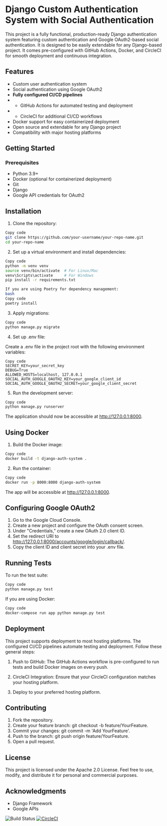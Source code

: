 # Django Custom Authentication System with Social Authentication  
This project is a fully functional, production-ready Django authentication system featuring custom authentication and Google OAuth2-based social authentication. It is designed to be easily extendable for any Django-based project. It comes pre-configured with GitHub Actions, Docker, and CircleCI for smooth deployment and continuous integration.

## Features
- Custom user authentication system
- Social authentication using Google OAuth2
- **Fully configured CI/CD pipelines**
- - GitHub Actions for automated testing and deployment
- - CircleCI for additional CI/CD workflows
- Docker support for easy containerized deployment
- Open source and extendable for any Django project
- Compatibility with major hosting platforms
## Getting Started
### Prerequisites
- Python 3.9+
- Docker (optional for containerized deployment)
- Git
- Django
- Google API credentials for OAuth2
## Installation
1. Clone the repository:

```bash
Copy code
git clone https://github.com/your-username/your-repo-name.git
cd your-repo-name
```
2. Set up a virtual environment and install dependencies:

```bash
Copy code
python -m venv venv
source venv/bin/activate  # For Linux/Mac
venv\Scripts\activate     # For Windows
pip install -r requirements.txt

If you are using Poetry for dependency management:
bash
Copy code
poetry install
```
3. Apply migrations:

```bash
Copy code
python manage.py migrate
```
4. Set up .env file:

Create a .env file in the project root with the following environment variables:

```env
Copy code
SECRET_KEY=your_secret_key
DEBUG=True
ALLOWED_HOSTS=localhost, 127.0.0.1
SOCIAL_AUTH_GOOGLE_OAUTH2_KEY=your_google_client_id
SOCIAL_AUTH_GOOGLE_OAUTH2_SECRET=your_google_client_secret
```
5. Run the development server:

```bash
Copy code
python manage.py runserver
```
The application should now be accessible at http://127.0.0.1:8000.

## Using Docker
1. Build the Docker image:

```bash
Copy code
docker build -t django-auth-system .
```
2. Run the container:

```bash
Copy code
docker run -p 8000:8000 django-auth-system
```
The app will be accessible at http://127.0.0.1:8000.

## Configuring Google OAuth2
1. Go to the Google Cloud Console.
2. Create a new project and configure the OAuth consent screen.
3. Under "Credentials," create a new OAuth 2.0 client ID.
4. Set the redirect URI to http://127.0.0.1:8000/accounts/google/login/callback/.
5. Copy the client ID and client secret into your .env file.
## Running Tests
To run the test suite:

```bash
Copy code
python manage.py test
```
If you are using Docker:

```bash
Copy code
docker-compose run app python manage.py test
```
## Deployment
This project supports deployment to most hosting platforms. The configured CI/CD pipelines automate testing and deployment. Follow these general steps:

1. Push to GitHub: The GitHub Actions workflow is pre-configured to run tests and build Docker images on every push.

2. CircleCI Integration: Ensure that your CircleCI configuration matches your hosting platform.

3. Deploy to your preferred hosting platform.

## Contributing
1. Fork the repository.
2. Create your feature branch: git checkout -b feature/YourFeature.
3. Commit your changes: git commit -m 'Add YourFeature'.
4. Push to the branch: git push origin feature/YourFeature.
5. Open a pull request.
## License
This project is licensed under the Apache 2.0 License. Feel free to use, modify, and distribute it for personal and commercial purposes.

## Acknowledgments
- Django Framework
- Google APIs

![Build Status](https://github.com/habibAbdelgaber/eduSystem/actions/workflows/ci.yml/badge.svg)
[![CircleCI](https://circleci.com/gh/habibAbdelgaber/eduSystem/tree/main.svg?style=svg)](https://circleci.com/gh/habibAbdelgaber/eduSystem/tree/main)



